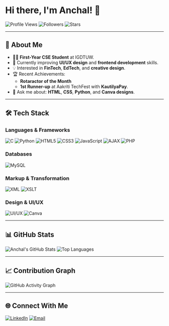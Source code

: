 # Hi there, I'm Anchal! 👋

![Profile Views](https://komarev.com/ghpvc/?username=anchal2611&color=blue)
![Followers](https://img.shields.io/github/followers/anchal2611?label=Followers&style=social)
![Stars](https://img.shields.io/github/stars/anchal2611?label=Stars&style=social)

---

## 🚀 About Me

- 👩‍💻 **First-Year CSE Student** at IGDTUW.
- 🌱 Currently improving **UI/UX design** and **frontend development** skills.
- 💡 Interested in **FinTech**, **EdTech**, and **creative design**.
- 🏆 Recent Achievements:
  - **Rotaractor of the Month**
  - **1st Runner-up** at Aakriti TechFest with **KautilyaPay**.
- 💬 Ask me about: **HTML**, **CSS**, **Python**, and **Canva designs**.

---

## 🛠️ Tech Stack

### Languages & Frameworks
![C](https://img.shields.io/badge/C-A8B9CC?style=for-the-badge&logo=c&logoColor=white)
![Python](https://img.shields.io/badge/Python-3776AB?style=for-the-badge&logo=python&logoColor=white)
![HTML5](https://img.shields.io/badge/HTML5-E34F26?style=for-the-badge&logo=html5&logoColor=white)
![CSS3](https://img.shields.io/badge/CSS3-1572B6?style=for-the-badge&logo=css3&logoColor=white)
![JavaScript](https://img.shields.io/badge/JavaScript-F7DF1E?style=for-the-badge&logo=javascript&logoColor=black)
![AJAX](https://img.shields.io/badge/AJAX-005571?style=for-the-badge&logo=ajax&logoColor=white)
![PHP](https://img.shields.io/badge/PHP-777BB4?style=for-the-badge&logo=php&logoColor=white)

### Databases
![MySQL](https://img.shields.io/badge/MySQL-4479A1?style=for-the-badge&logo=mysql&logoColor=white)

### Markup & Transformation
![XML](https://img.shields.io/badge/XML-FF6600?style=for-the-badge&logo=xml&logoColor=white)
![XSLT](https://img.shields.io/badge/XSLT-FF9900?style=for-the-badge&logoColor=white)

### Design & UI/UX
![UI/UX](https://img.shields.io/badge/UI%2FUX-000000?style=for-the-badge&logo=adobe&logoColor=white)
![Canva](https://img.shields.io/badge/Canva-00C4CC?style=for-the-badge&logo=canva&logoColor=white)


---

## 📊 GitHub Stats
![Anchal's GitHub Stats](https://github-readme-stats.vercel.app/api?username=anchal2611&show_icons=true&theme=radical)
![Top Languages](https://github-readme-stats.vercel.app/api/top-langs/?username=anchal2611&layout=compact&theme=radical)

---

## 📈 Contribution Graph
![GitHub Activity Graph](https://github-readme-activity-graph.vercel.app/graph?username=anchal2611&theme=github-dark)

---

## 🌐 Connect With Me
[![LinkedIn](https://img.shields.io/badge/LinkedIn-0A66C2?style=for-the-badge&logo=linkedin&logoColor=white)](https://www.linkedin.com/in/anchal-gupta-2977912a1/)
[![Email](https://img.shields.io/badge/Email-D14836?style=for-the-badge&logo=gmail&logoColor=white)](mailto:anchdel06@gmail.com)
